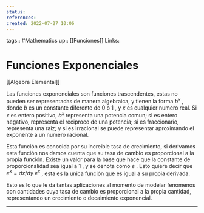 ```yaml
---
status:
references:
created: 2022-07-27 10:06
---
```

tags:: #Mathematics 
up:: [[Funciones]]
Links: 
# Funciones Exponenciales
[[Algebra Elemental]]

Las funciones exponenciales son funciones trascendentes, estas no pueden ser representadas de manera algebraica, y tienen la forma $b^x$ , donde $b$ es un constante diferente de $0$ o $1$ , y $x$ es cualquier numero real. Si $x$ es entero positivo, $b^x$ representa una potencia comun; si es entero negativo, representa el reciproco de una potencia; si es fraccionario, representa una raiz; y si es  irracional se puede representar aproximando el exponente a un numero racional.

Esta función es conocida por su increible tasa de crecimiento, si derivamos esta función nos damos cuenta que su tasa de cambio es proporcional a la propia función. Existe un valor para la base que hace que la constante de proporcionalidad sea igual a $1$ , y se denota como $e$ . Esto quiere decir que $e^x=dx/dy \;e^x$ , esta es la unica función que es igual a su propia derivada.

Esto es lo que le da tantas aplicaciones al momento de modelar fenomenos con cantidades cuya tasa de cambio es proporcional a la propia cantidad, representando un crecimiento o decaimiento exponencial.
___
